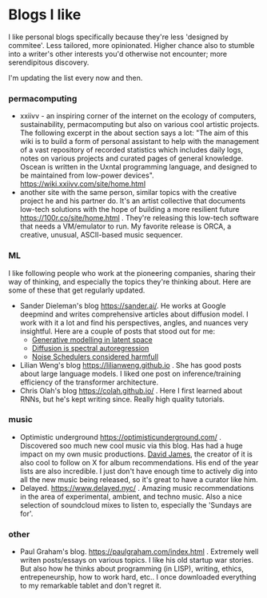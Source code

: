 # Blogs I like

I like personal blogs specifically because they're less 'designed by commitee'. Less tailored, more opinionated. Higher chance also to stumble into a writer's other interests you'd otherwise not encounter; more serendipitous discovery. 

I'm updating the list every now and then.

### permacomputing
- xxiivv - an inspiring corner of the internet on the ecology of computers, sustainability, permacomputing but also on various cool artistic projects.
The following excerpt in the about section says a lot: "The aim of this wiki is to build a form of personal assistant to help with the management of a vast repository of recorded statistics which includes daily logs, notes on various projects and curated pages of general knowledge. Oscean is written in the Uxntal programming language, and designed to be maintained from low-power devices". https://wiki.xxiivv.com/site/home.html
- another site with the same person, similar topics with the creative project he and his partner do. It's an artist collective that documents low-tech solutions with the hope of building a more resilient future https://100r.co/site/home.html . They're releasing this low-tech software that needs a VM/emulator to run. My favorite release is ORCA, a creative, unusual, ASCII-based music sequencer.

### ML
I like following people who work at the pioneering companies, sharing their way of thinking, and especially the topics they're thinking about.
Here are some of these that get regularly updated.
- Sander Dieleman's blog https://sander.ai/. He works at Google deepmind and writes comprehensive articles about diffusion model. I work with it a lot and find his perspectives, angles, and nuances very insightful. Here are a couple of posts that stood out for me: 
  - [Generative modelling in latent space](https://sander.ai/2025/04/15/latents.html)
  - [Diffusion is spectral autoregression](https://sander.ai/2024/09/02/spectral-autoregression.html)
  - [Noise Schedulers considered harmfull](https://sander.ai/2024/06/14/noise-schedules.html) 
- Lilian Weng's blog https://lilianweng.github.io . She has good posts about large language models. I liked one post on inference/training efficiency of the transformer architecture.
- Chris Olah's blog https://colah.github.io/ . Here I first learned about RNNs, but he's kept writing since. Really high quality tutorials.


### music
- Optimistic underground https://optimisticunderground.com/ . Discovered soo much new cool music via this blog. Has had a huge impact on my own music productions. [David James](https://x.com/funkentechno?lang=en), the creator of it is also cool to follow on X for album recommendations. His end of the year lists are also incredible. I just don't have enough time to actively dig into all the new music being released, so it's great to have a curator like him.
- Delayed. https://www.delayed.nyc/ . Amazing music recommendations in the area of experimental, ambient, and techno music. Also a nice selection of soundcloud mixes to listen to, especially the 'Sundays are for'.

### other
- Paul Graham's blog. https://paulgraham.com/index.html . Extremely well writen posts/essays on various topics. I like his old startup war stories. But also how he thinks about programming (in LISP), writing, ethics, entrepeneurship, how to work hard, etc.. I once downloaded everything to my remarkable tablet and don't regret it.

